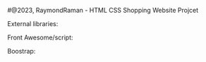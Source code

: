 #@2023, RaymondRaman - HTML CSS Shopping Website Projcet

External libraries:

Front Awesome/script:

<script src="https://kit.fontawesome.com/c534ff95df.js" crossorigin="anonymous"></script>

Boostrap:

<link rel="stylesheet" href="https://cdn.jsdelivr.net/npm/bootstrap-icons@1.10.4/font/bootstrap-icons.css">
<link href="https://cdn.jsdelivr.net/npm/bootstrap@5.3.0-alpha3/dist/css/bootstrap.min.css" rel="stylesheet"
integrity="sha384-KK94CHFLLe+nY2dmCWGMq91rCGa5gtU4mk92HdvYe+M/SXH301p5ILy+dN9+nJOZ" crossorigin="anonymous">
<script src="https://cdn.jsdelivr.net/npm/bootstrap@5.3.0-alpha3/dist/js/bootstrap.min.js"
integrity="sha384-Y4oOpwW3duJdCWv5ly8SCFYWqFDsfob/3GkgExXKV4idmbt98QcxXYs9UoXAB7BZ"
crossorigin="anonymous"></script>

 <!-- AJAX: Modified by ChatGPT: Insufficient experience of using jQuery.-->
<script src="https://code.jquery.com/jquery-3.6.4.min.js"></script>
<script src="https://cdnjs.cloudflare.com/ajax/libs/jquery/3.2.1/jquery.min.js">
</script>
<script src="https://cdnjs.cloudflare.com/ajax/libs/bootstrap/5.2.3/js/bootstrap.min.js">

Total and real working time:
40 hours: 
Wasted 10 hours on solving the bugs in testimonials.jason, the solution is very simple, 
just need to move the testimonials.jason to public file

